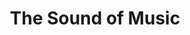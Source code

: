---
title: The Sound of Music
year: 1969
opening_date: 1969-11-14
closing_date: 1969-11-29
layout: productions
featured_image: 
image_caption:
image_credit:
playbill:
category:
Theatre: Theatre Jacksonville
Venue: Little Theatre
cast:
  Maria Rainer: Martha Carswell
  The Mother Abbess: Barbara Ojeda
  Sister Berthe: Nancie Christine
  Sister Margaretta: Vivienne Winemiller
  Sister Sophia: June Cope
  Captain Georg von Trapp: Bill Petry
  Franz: Walter Huff
  Frau Schmidt: Alene Crippen
  Liesl: Alison Hester
  Fredrich: Mark Schubb
  Louisa: Betsy Frank
  Kurt: Mark Lucas
  Brigitta: Leila Ewin
  Marta: Kathi Murray
  Gretl: Catherine McFarland
  Rolf Gruber: Walter Alford
  Elsa Schraeder: Elise Hallowes
  Max Detweiler: Marshall Grauer
  Herr Zeller: Don Stevenson
  Nun, postulant or festival contestant:
    - Maria Alarcon
    - Diane Catherwood
    - Alene Crippen
    - Lee Fortenberry
    - Dawn Jackson
    - Nancy Kaye
    - Beck Levings
    - Harriet Miltenberg
    - Virginia Mobbs
    - Barbara Pike
    - Susan Pool
crew:
  Director: Robert Knowles
  Musical Director: Rosalind McCall
  Technical Director: Ham Waddell
  Choreographer: Sara Jo Berman
  Stage Manager:
    - Terry McIntire
    - Hal Nearhoof
  Lighting: William F. Bacon
  Follow Spot: Phyllis Waddell
  Costumes: 
    - Mary Coyle
    - Robert Knowles
    - Nancy Kaye
    - Gert Berman
    - Lynn Ewin
  Properties: 
    - Katie Raven
    - Gladys Dale
    - Aileen Davis
    - Judy DeSane
    - Martha Jones
    - Suzanne Lanier
    - Bernice Napp
    - Norma Patrick
    - Diane Somerville
    - Margaret Winstead
  Set Construction:
    - Maria Alarcon
    - Eleanor Allen
    - William F. Bacon
    - Shirley Bass
    - Diane Catherwood
    - Robert Claremont
    - Bert Covert
    - Sharron Covert
    - Marleey Crippen
    - Mary Coyle
    - Aileen Davis
    - Bryan Davis
    - Gene Fletcher
    - June Fletcher
    - Dave Herwitz
    - Suzanne Lanier
    - Becky Levings
    - Ken Moody
    - Bernice Napp
    - Bill Petry, Jr.
    - James Raney
    - Katie Raven
    - Douglas Thomas
    - Randy Watkins
    - Vivienne Winemiller
  Stage Crew:
    - Doug Thomas
    - Bob Claremont
    - Bert Covert
    - Brayn Davis
    - John Griffith
    - Fernando Velandia
    - June Fletcher
    - Gene Fletcher
    - Ken Moody
    - Bill Petry, Jr.
    - Bill Siemer
    - Randy Watkins
    - David Whitfield
  Make-up:
    - Marshall Grauer
    - Gladys Witten
    - Margaret Winstead
  Publicity:
    - Herb Marks
    - Diane Somerville
  Program Notes: Carolyn Courreges
  Box Office:
    - Ann Dubow
    - Gert Berman
    - Annette Grauer
external_links:
---